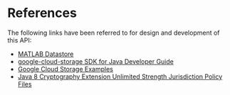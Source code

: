 ﻿# References

The following links have been referred to for design and development of this API:

* [MATLAB Datastore](https://mathworks.com/help/matlab/datastore.html)
* [google-cloud-storage SDK for Java Developer Guide](https://googleapis.dev/java/google-cloud-clients/latest/com/google/cloud/storage/package-summary.html)
* [Google Cloud Storage Examples](https://cloud.google.com/storage/docs/reference/libraries)
* [Java 8 Cryptography Extension Unlimited Strength Jurisdiction Policy Files](https://www.oracle.com/java/technologies/javase-jce8-downloads.html)

[//]: #  (Copyright 2020 The MathWorks, Inc.)
